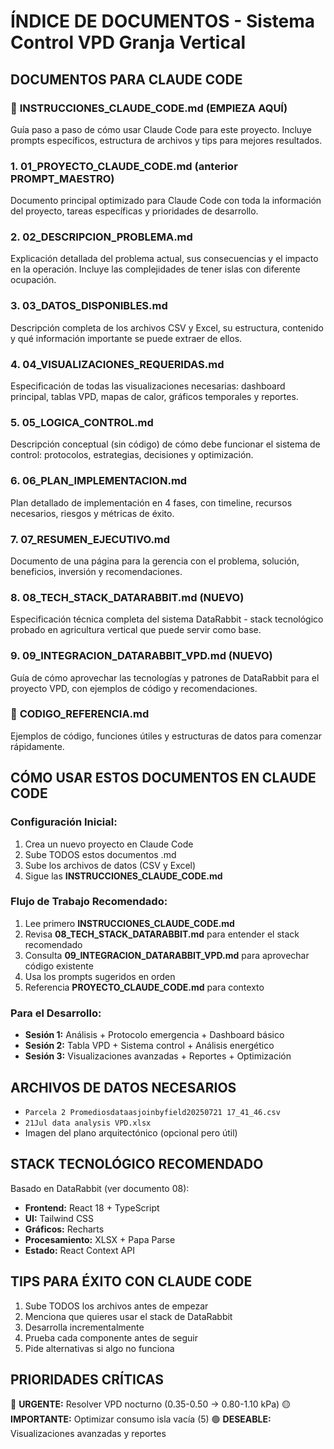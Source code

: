 # ÍNDICE DE DOCUMENTOS - Sistema Control VPD Granja Vertical

## DOCUMENTOS PARA CLAUDE CODE

### 📌 **INSTRUCCIONES_CLAUDE_CODE.md** (EMPIEZA AQUÍ)
Guía paso a paso de cómo usar Claude Code para este proyecto. Incluye prompts específicos, estructura de archivos y tips para mejores resultados.

### 1. **01_PROYECTO_CLAUDE_CODE.md** (anterior PROMPT_MAESTRO)
Documento principal optimizado para Claude Code con toda la información del proyecto, tareas específicas y prioridades de desarrollo.

### 2. **02_DESCRIPCION_PROBLEMA.md**
Explicación detallada del problema actual, sus consecuencias y el impacto en la operación. Incluye las complejidades de tener islas con diferente ocupación.

### 3. **03_DATOS_DISPONIBLES.md**
Descripción completa de los archivos CSV y Excel, su estructura, contenido y qué información importante se puede extraer de ellos.

### 4. **04_VISUALIZACIONES_REQUERIDAS.md**
Especificación de todas las visualizaciones necesarias: dashboard principal, tablas VPD, mapas de calor, gráficos temporales y reportes.

### 5. **05_LOGICA_CONTROL.md**
Descripción conceptual (sin código) de cómo debe funcionar el sistema de control: protocolos, estrategias, decisiones y optimización.

### 6. **06_PLAN_IMPLEMENTACION.md**
Plan detallado de implementación en 4 fases, con timeline, recursos necesarios, riesgos y métricas de éxito.

### 7. **07_RESUMEN_EJECUTIVO.md**
Documento de una página para la gerencia con el problema, solución, beneficios, inversión y recomendaciones.

### 8. **08_TECH_STACK_DATARABBIT.md** (NUEVO)
Especificación técnica completa del sistema DataRabbit - stack tecnológico probado en agricultura vertical que puede servir como base.

### 9. **09_INTEGRACION_DATARABBIT_VPD.md** (NUEVO)
Guía de cómo aprovechar las tecnologías y patrones de DataRabbit para el proyecto VPD, con ejemplos de código y recomendaciones.

### 📄 **CODIGO_REFERENCIA.md**
Ejemplos de código, funciones útiles y estructuras de datos para comenzar rápidamente.

## CÓMO USAR ESTOS DOCUMENTOS EN CLAUDE CODE

### Configuración Inicial:
1. Crea un nuevo proyecto en Claude Code
2. Sube TODOS estos documentos .md
3. Sube los archivos de datos (CSV y Excel)
4. Sigue las **INSTRUCCIONES_CLAUDE_CODE.md**

### Flujo de Trabajo Recomendado:
1. Lee primero **INSTRUCCIONES_CLAUDE_CODE.md**
2. Revisa **08_TECH_STACK_DATARABBIT.md** para entender el stack recomendado
3. Consulta **09_INTEGRACION_DATARABBIT_VPD.md** para aprovechar código existente
4. Usa los prompts sugeridos en orden
5. Referencia **PROYECTO_CLAUDE_CODE.md** para contexto

### Para el Desarrollo:
- **Sesión 1:** Análisis + Protocolo emergencia + Dashboard básico
- **Sesión 2:** Tabla VPD + Sistema control + Análisis energético  
- **Sesión 3:** Visualizaciones avanzadas + Reportes + Optimización

## ARCHIVOS DE DATOS NECESARIOS
- `Parcela 2 Promediosdataasjoinbyfield20250721 17_41_46.csv`
- `21Jul data analysis VPD.xlsx`
- Imagen del plano arquitectónico (opcional pero útil)

## STACK TECNOLÓGICO RECOMENDADO
Basado en DataRabbit (ver documento 08):
- **Frontend:** React 18 + TypeScript
- **UI:** Tailwind CSS
- **Gráficos:** Recharts
- **Procesamiento:** XLSX + Papa Parse
- **Estado:** React Context API

## TIPS PARA ÉXITO CON CLAUDE CODE
1. Sube TODOS los archivos antes de empezar
2. Menciona que quieres usar el stack de DataRabbit
3. Desarrolla incrementalmente
4. Prueba cada componente antes de seguir
5. Pide alternativas si algo no funciona

## PRIORIDADES CRÍTICAS
🔴 **URGENTE:** Resolver VPD nocturno (0.35-0.50 → 0.80-1.10 kPa)
🟡 **IMPORTANTE:** Optimizar consumo isla vacía (5)
🟢 **DESEABLE:** Visualizaciones avanzadas y reportes